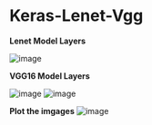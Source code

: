 # Keras-Lenet-Vgg

__Lenet Model Layers__

![image](https://user-images.githubusercontent.com/47645194/67740451-1b1fdf00-f9d3-11e9-874d-b29c54d476fb.png)

__VGG16 Model Layers__

![image](https://user-images.githubusercontent.com/47645194/67740590-9386a000-f9d3-11e9-854b-47fe07fa908d.png)
![image](https://user-images.githubusercontent.com/47645194/67740616-a305e900-f9d3-11e9-8d11-111538de479a.png)

__Plot the imgages__
![image](https://user-images.githubusercontent.com/47645194/67740667-d5174b00-f9d3-11e9-94f7-a92dcf8372af.png)
